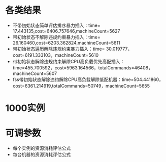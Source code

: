 # 各类结果
- 不带初始状态简单评估排序暴力插入：time= 17.443135,cost=6406.757646,machineCount=5627
- 带初始状态不解除违规约束暴力插入：time= 26.160460,cost=6203.362824,machineCount=5611
- 带初始状态遍历解除违规约束暴力插入：time= 30.019777，cost=6191.333103，machineCount=5610
- 带初始状态解除违规约束解除CPU高负载优先高配插入：time=455.700592，cost=5963.164566，totalCommands=46408，machineCount=5607
- fss带初始状态解除违约解除CPU高负载解除低配机器：time=504.441860，cost=6361.214919,totalCommands=50749，machineCount=5655

# 1000实例

# 可调参数
- 每个实例的资源消耗评估公式
- 每台机器的资源消耗评估公式